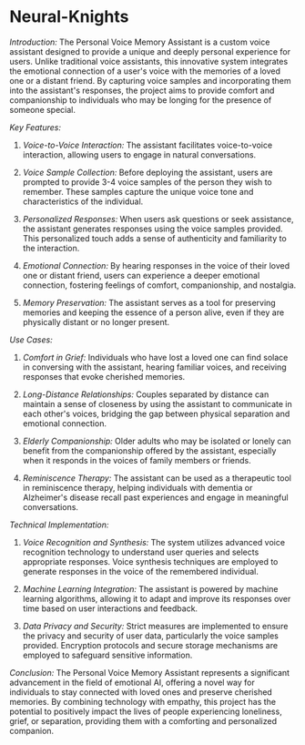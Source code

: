 # Neural-Knights
*Introduction:*
The Personal Voice Memory Assistant is a custom voice assistant designed to provide a unique and deeply personal experience for users. Unlike traditional voice assistants, this innovative system integrates the emotional connection of a user's voice with the memories of a loved one or a distant friend. By capturing voice samples and incorporating them into the assistant's responses, the project aims to provide comfort and companionship to individuals who may be longing for the presence of someone special.

*Key Features:*

1. *Voice-to-Voice Interaction:* The assistant facilitates voice-to-voice interaction, allowing users to engage in natural conversations.

2. *Voice Sample Collection:* Before deploying the assistant, users are prompted to provide 3-4 voice samples of the person they wish to remember. These samples capture the unique voice tone and characteristics of the individual.

3. *Personalized Responses:* When users ask questions or seek assistance, the assistant generates responses using the voice samples provided. This personalized touch adds a sense of authenticity and familiarity to the interaction.

4. *Emotional Connection:* By hearing responses in the voice of their loved one or distant friend, users can experience a deeper emotional connection, fostering feelings of comfort, companionship, and nostalgia.

5. *Memory Preservation:* The assistant serves as a tool for preserving memories and keeping the essence of a person alive, even if they are physically distant or no longer present.

*Use Cases:*

1. *Comfort in Grief:* Individuals who have lost a loved one can find solace in conversing with the assistant, hearing familiar voices, and receiving responses that evoke cherished memories.

2. *Long-Distance Relationships:* Couples separated by distance can maintain a sense of closeness by using the assistant to communicate in each other's voices, bridging the gap between physical separation and emotional connection.

3. *Elderly Companionship:* Older adults who may be isolated or lonely can benefit from the companionship offered by the assistant, especially when it responds in the voices of family members or friends.

4. *Reminiscence Therapy:* The assistant can be used as a therapeutic tool in reminiscence therapy, helping individuals with dementia or Alzheimer's disease recall past experiences and engage in meaningful conversations.

*Technical Implementation:*

1. *Voice Recognition and Synthesis:* The system utilizes advanced voice recognition technology to understand user queries and selects appropriate responses. Voice synthesis techniques are employed to generate responses in the voice of the remembered individual.

2. *Machine Learning Integration:* The assistant is powered by machine learning algorithms, allowing it to adapt and improve its responses over time based on user interactions and feedback.

3. *Data Privacy and Security:* Strict measures are implemented to ensure the privacy and security of user data, particularly the voice samples provided. Encryption protocols and secure storage mechanisms are employed to safeguard sensitive information.

*Conclusion:*
The Personal Voice Memory Assistant represents a significant advancement in the field of emotional AI, offering a novel way for individuals to stay connected with loved ones and preserve cherished memories. By combining technology with empathy, this project has the potential to positively impact the lives of people experiencing loneliness, grief, or separation, providing them with a comforting and personalized companion.
